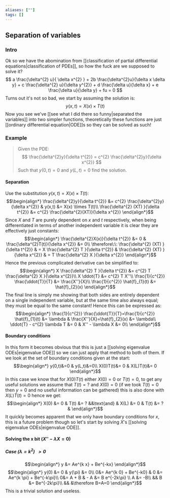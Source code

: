 ```yaml
---
aliases: [""]
tags: []
---
```


## Separation of variables
### Intro

Ok so we have the abomination from [[classification of partial differential equations|classification of PDEs]], so how the fuck are we supposed to solve it? 
$$ a \frac{\delta^{2} u}{ \delta x^{2} } + 2b \frac{\delta^{2}u}{\delta x \delta y} + c \frac{\delta^{2} u}{\delta y^{2}} + d \frac{\delta u}{\delta x} + e \frac{\delta u}{\delta y} + fu = 0 $$
Turns out it's not so bad, we start by assuming the solution is:
$$ y(x,t) = X(x) \times T(t) $$
Now you see we've [[see what I did there so funny|separated the variables]] into two simpler functions, theoretically these functions are just [[ordinary differential equation|ODE]]s so they can be solved as such!

### Example
> Given the PDE:
> $$ \frac{\delta^{2}y}{\delta t^{2}} = c^{2} \frac{\delta^{2}y}{\delta x^{2}} $$
> Such that $y(0,t)=0$ and $y(L,t)=0$ find the solution.

#### Separation
Use the substitution $y(x,t) = X(x) \times T(t)$:
$$\begin{align*}
\frac{\delta^{2}y}{\delta t^{2}} &=  c^{2} \frac{\delta^{2}y}{\delta x^{2}} & y(x,t) &=  X(x) \times T(t)\\
\frac{\delta^{2} (XT) }{\delta t^{2}} &=  c^{2} \frac{\delta^{2}(XT)}{\delta x^{2}}
\end{align*}$$
Since $X$ and $T$ are purely dependent on $x$ and $t$ respectively, when being differentiated in terms of another independent variable it is clear they are effectively just constants:
$$\begin{align*}
\frac{\delta^{2}X(x)}{\delta t^{2}} &= 0 & \frac{\delta^{2}T(t)}{\delta x^{2}} &= 0\\
\therefore\:\: \frac{\delta^{2} (XT) }{\delta t^{2}} & =  X \frac{\delta^{2} T }{\delta t^{2}} & \frac{\delta^{2} (XT) }{\delta x^{2}} & =  T \frac{\delta^{2} X }{\delta x^{2}}
\end{align*}$$
Hence the previous complicated derivative can be simplified to:
$$\begin{align*}
X \frac{\delta^{2} T }{\delta t^{2}} &=  c^{2} T \frac{\delta^{2} X }{\delta x^{2}}\\
X \ddot{T} &=  c^{2} T X''\\
\frac{1}{c^{2}} \frac{\ddot{T}}{T} &=  \frac{X''}{X}\\
\frac{1}{c^{2}} \hat{f}_{1}(t) &= \hat{f}_{2}(x)
\end{align*}$$
The final line is simply me showing that both sides are entirely dependent on a single independent variable, but at the same time also always equal;  they must be equal to the same constant! Hence this can be expressed as:
$$\begin{align*}
 \frac{1}{c^{2}} \frac{\ddot{T}}{T}=\frac{1}{c^{2}} \hat{f}_{1}(t) &= \lambda & \frac{X''}{X}=\hat{f}_{2}(x) &= \lambda\\
\ddot{T}  - c^{2} \lambda T &= 0 &  X''  - \lambda X &= 0\\
\end{align*}$$
#### Boundary conditions
In this form it becomes obvious that this is just a [[solving eigenvalue ODEs|eigenvalue ODE]] so we can just apply that method to both of them. If we look at the set of boundary conditions given at the start:
$$\begin{align*}
y(0,t)&=0 & y(L,t)&=0\\
X(0)T(t)&= 0 & X(L)T(t)&= 0
\end{align*}$$
In this case we know that for $X(0)T(t)$ either $X(0)=0$ or $T(t)=0$, to get any useful solutions we assume that $T(t)=?$ and $X(0)=0$ (if we took $T(t)=0$ then $y=0$ and no useful information can be gathered) this is also done with $X(L)T(t)=0$ hence we get:
$$\begin{align*}
X(0) &= 0 & T(t) &= ? &&\text{and} & X(L) &= 0 & T(t) &= ? & 
\end{align*}$$
It quickly becomes apparent that we only have boundary conditions for $x$, this is a future problem though so let's start by solving $X$'s [[solving eigenvalue ODEs|eigenvalue ODE]].

#### Solving the x bit ($X'' - \lambda X=0$)

##### Case $(\lambda=k^{2})\:\:>0$
$$\begin{align*}
y &=  Ae^{k x} + Be^{-kx} 
\end{align*}$$
$$\begin{align*}
y(0) &= 0 & y(\pi) &= 0\\
0&=  Ae^{k 0} + Be^{-k0}  & 0 &=  Ae^{k \pi} + Be^{-k\pi}\\
0&=  A + B &  - A &=  B e^{-2k\pi} \\
A &= -B\\
&& B &= Be^{-2k\pi}\\
&& &\therefore B=A=0
\end{align*}$$
This is a trivial solution and useless.
